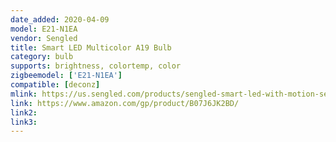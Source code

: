 ```yaml
---
date_added: 2020-04-09
model: E21-N1EA
vendor: Sengled
title: Smart LED Multicolor A19 Bulb
category: bulb
supports: brightness, colortemp, color
zigbeemodel: ['E21-N1EA']
compatible: [deconz]
mlink: https://us.sengled.com/products/sengled-smart-led-with-motion-sensor-par38-bulb
link: https://www.amazon.com/gp/product/B07J6JK2BD/
link2: 
link3: 
---
```

